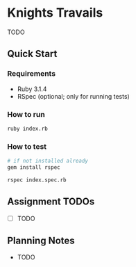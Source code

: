 # Knights Travails

TODO

## Quick Start

### Requirements

- Ruby 3.1.4
- RSpec (optional; only for running tests)

### How to run

```bash
ruby index.rb
```

### How to test

```bash
# if not installed already
gem install rspec

rspec index.spec.rb
```

## Assignment TODOs

- [ ] TODO

## Planning Notes

- TODO
